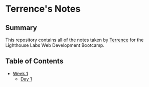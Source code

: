 # Terrence's Notes

## Summary 

This repository contains all of the notes taken by [Terrence](https://github.com/DigitalM0nkey) for the Lighthouse Labs Web Development Bootcamp.

## Table of Contents

* [Week 1](/Week_1)
  * [Day 1](/Week_1/Day_1) 